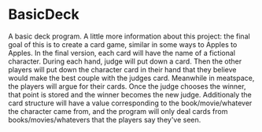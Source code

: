 # BasicDeck
A basic deck program.
 A little more information about this project: the final goal of this is to create a card game, similar in some ways to Apples to Apples. In the final version, each card will have the name of a fictional character. During each hand, judge will put down a card. Then the other players will put down the character card in their hand that they believe would make the best couple with the judges card. Meanwhile in meatspace, the players will argue for their cards. Once the judge chooses the winner, that point is stored and the winner becomes the new judge. Additionaly the card structure will have a value corresponding to the book/movie/whatever the character came from, and the program will only deal cards from books/movies/whatevers that the players say they've seen.
